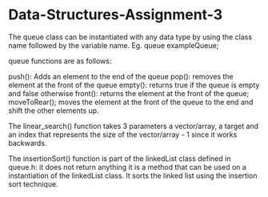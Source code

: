 # Data-Structures-Assignment-3

The queue class can be instantiated with any data type by using the class name followed by the variable name.
Eg. queue<int> exampleQueue;

queue functions are as follows:

push(): Adds an element to the end of the queue
pop(): removes the element at the front of the queue
empty(): returns true if the queue is empty and false otherwise
front(): returns the element at the front of the queue;
moveToRear(); moves the element at the front of the queue to the end and shift the other elements up.

The linear_search() function takes 3 parameters a vector/array, a target and an index that represents the size of the vector/array - 1 since it works backwards.

The insertionSort() function is part of the linkedList class defined in queue.h:
it does not return anything it is a method that can be used on a instantiation of the linkedList class.
It sorts the linked list using the insertion sort technique.
